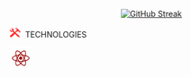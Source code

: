 <p align="center">
<a href="https://git.io/streak-stats"><img src="https://streak-stats.demolab.com?user=Snoopyrawr&theme=shadow-red&border_radius=10&date_format=%5BY%20%5DM%20j" alt="GitHub Streak" /></a>
</p>

<img src="https://github.com/Snoopyrawr/Snoopyrawr/blob/main/tools.png" title="Tools" alt="Java" width="20" height="20"/>&nbsp; TECHNOLOGIES

<p>
  <img src="https://github.com/Snoopyrawr/Snoopyrawr/blob/main/react.png" title="Java" alt="Java" width="40" height="40"/>&nbsp;
</p>
